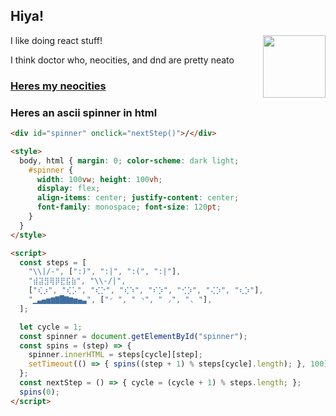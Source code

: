 ## Hiya!  
<img src="https://afterlifepro.neocities.org/static/media/dw%20gayyyy.b8c4c128d2dc55072edc.png" align="right" width="100px" />
I like doing react stuff!  

I think doctor who, neocities, and dnd are pretty neato  
### [Heres my neocities](https://afterlifepro.neocities.org/)
### Heres an ascii spinner in html
```html
<div id="spinner" onclick="nextStep()">/</div>

<style>
  body, html { margin: 0; color-scheme: dark light;
    #spinner {
      width: 100vw; height: 100vh;
      display: flex;
      align-items: center; justify-content: center;
      font-family: monospace; font-size: 120pt;
    }
  }
</style>

<script>
  const steps = [
    "\\|/-", [":)", ":|", ":(", ":|"],
    "⣾⣽⣻⢿⡿⣟⣯⣷", "\\-/|",
    ["⢎⡰", "⢎⡡", "⢎⡑", "⢎⠱", "⠎⡱", "⢊⡱", "⢌⡱", "⢆⡱"],
    "▁▃▄▅▆▇█▇▆▅▄▃", ["◜ ", " ◝", " ◞", "◟ "],
  ];

  let cycle = 1;
  const spinner = document.getElementById("spinner");
  const spins = (step) => {
    spinner.innerHTML = steps[cycle][step];
    setTimeout(() => { spins((step + 1) % steps[cycle].length); }, 100);
  };
  const nextStep = () => { cycle = (cycle + 1) % steps.length; };
  spins(0);
</script>

```
